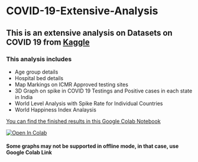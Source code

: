 # COVID-19-Extensive-Analysis

## This is an extensive analysis on Datasets on COVID 19 from [Kaggle](https://www.kaggle.com/sudalairajkumar/covid19-in-india) 

### This analysis includes
  * Age group details
  * Hospital bed details
  * Map Markings on ICMR Approved testing sites
  * 3D Graph on spike in COVID 19 Testings and Positive cases in each state in India
  * World Level Analysis with Spike Rate for Individual Countries
  * World Happiness Index Analaysis

[You can find the finished results in this Google Colab Notebook](https://colab.research.google.com/drive/1w8UbVHKdwimc4umIeQEmEyiosa_WVT1u?usp=sharing)

[![Open In Colab](https://colab.research.google.com/assets/colab-badge.svg)](https://colab.research.google.com/drive/1w8UbVHKdwimc4umIeQEmEyiosa_WVT1u?usp=sharing)

#### Some graphs may not be supported in offline mode, in that case, use Google Colab Link
